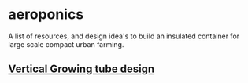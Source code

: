 # aeroponics

A list of resources, and design idea's to build an insulated container for large scale compact urban farming.


## [Vertical Growing tube design](../master/tube_design.md)
